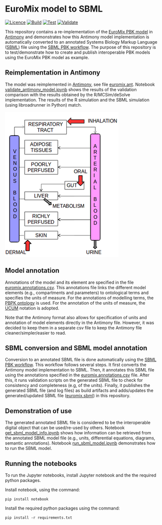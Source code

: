 # EuroMix model to SBML

[![Licence](https://img.shields.io/github/license/rivm-syso/euromix-to-sbml)](https://github.com/rivm-syso/euromix-to-sbml/blob/main/LICENSE)
[![Build](https://img.shields.io/github/actions/workflow/status/rivm-syso/euromix-to-sbml/build.yml?label=build)](https://github.com/rivm-syso/euromix-to-sbml/actions/workflows/build.yml)
[![Test](https://img.shields.io/github/actions/workflow/status/rivm-syso/euromix-to-sbml/test.yml?label=test)](https://github.com/rivm-syso/euromix-to-sbml/actions/workflows/test.yml)
[![Validate](https://img.shields.io/github/actions/workflow/status/rivm-syso/euromix-to-sbml/validate.yml?label=validate)](https://github.com/rivm-syso/euromix-to-sbml/actions/workflows/validate.yml)

This repository contains a re-implementation of the [EuroMix PBK model](https://doi.org/10.1016/j.fct.2020.111440) in [Antimony](https://tellurium.readthedocs.io/en/latest/antimony.html) and demonstrates how this Antimony model implementation is automatically converted to an annotated Systems Biology Markup Language ([SBML](https://sbml.org/)) file using the [SBML PBK workflow](https://github.com/jwkruisselbrink/sbml-pbk-workflow). The purpose of this repository is to test/demonstrate how to create and publish interoperable PBK models using the EuroMix PBK model as example.

## Reimplementation in Antimony

The model was reimplemented in [Antimony](https://tellurium.readthedocs.io/en/latest/antimony.html), see file [euromix.ant](model/euromix.ant). Notebook [validate_antimony_model.ipynb](notebooks/validate_antimony_model.ipynb) shows the results of the validation comparison with the results obtained by the R/MCSim/deSolve implementation. The results of the R simulation and the SBML simulation (using libroadrunner in Python) match.

![Model diagram of the EuroMix PBK model](euromix-pbk-model.png)

## Model annotation

Annotations of the model and its element are specified in the file [euromix.annotations.csv](model/euromix.annotations.csv). This annotations file links the different model elements (e.g., compartments and parameters) to ontological terms and specifies the units of measure. For the annotations of modelling terms, the [PBPK ontology](http://obofoundry.org/ontology/pbpko) is used. For the annotation of the units of measure, the [UCUM](https://ucum.org/) notation is adopted.

Note that the Antimony format also allows for specification of units and annotation of model elements directly in the Antimony file. However, it was decided to keep them in a separate csv file to keep the Antimony file cleaner/simpler/easier to read.

## SBML conversion and SBML model annotation

Conversion to an annotated SBML file is done automatically using the [SBML PBK workflow](https://github.com/jwkruisselbrink/sbml-pbk-workflow). This workflow follows several steps. It first converts the Antimony model implementation to SBML. Then, it annotates this SBML file using the annotations specified in the [euromix.annotations.csv](model/euromix.annotations.csv) file. After this, it runs validation scripts on the generated SBML file to check for consistency and completeness (e.g, of the units). Finally, it publishes the generated SBML file (and log files) as build artifacts and adds/updates the generated/updated SBML file ([euromix.sbml](model/euromix.sbml)) in this repository.

## Demonstration of use

The generated annotated SBML file is considered to be the interoperable digital object that can be used/re-used by others. Notebook [get_sbml_model_info.ipynb](notebooks/get_sbml_model_info.ipynb) shows how information can be retrieved from the annotated SBML model file (e.g., units, differential equations, diagrams, semantic annotations). Notebook [run_sbml_model.ipynb](notebooks/run_sbml_model.ipynb) demonstrates how to run the SBML model.

## Running the notebooks

To run the Jupyter notebooks, install Jupyter notebook and the the required python packages.

Install notebook, using the command:

```
pip install notebook
```

Install the required python packages using the command:

```
pip install -r requirements.txt
```
